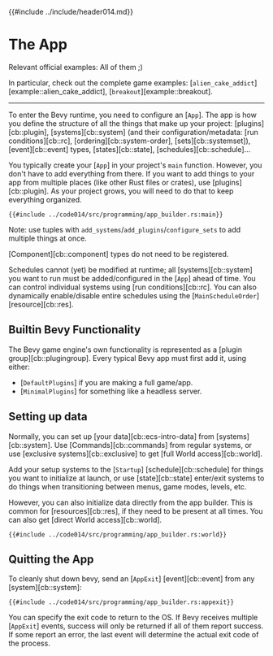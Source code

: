 {{#include ../include/header014.md}}

# The App

Relevant official examples: All of them ;)

In particular, check out the complete game examples:
[`alien_cake_addict`][example::alien_cake_addict],
[`breakout`][example::breakout].

---

To enter the Bevy runtime, you need to configure an [`App`]. The app is how you
define the structure of all the things that make up your project:
[plugins][cb::plugin], [systems][cb::system] (and their configuration/metadata:
[run conditions][cb::rc], [ordering][cb::system-order], [sets][cb::systemset]),
[event][cb::event] types, [states][cb::state], [schedules][cb::schedule]…

You typically create your [`App`] in your project's `main` function.  However,
you don't have to add everything from there. If you want to add things to your
app from multiple places (like other Rust files or crates), use
[plugins][cb::plugin]. As your project grows, you will need to do that to keep
everything organized.

```rust,no_run,noplayground
{{#include ../code014/src/programming/app_builder.rs:main}}
```

Note: use tuples with `add_systems`/`add_plugins`/`configure_sets` to add
multiple things at once.

[Component][cb::component] types do not need to be registered.

Schedules cannot (yet) be modified at runtime; all [systems][cb::system] you
want to run must be added/configured in the [`App`] ahead of time. You can
control individual systems using [run conditions][cb::rc]. You can also
dynamically enable/disable entire schedules using the [`MainScheduleOrder`]
[resource][cb::res].

## Builtin Bevy Functionality

The Bevy game engine's own functionality is represented as a [plugin group][cb::plugingroup].
Every typical Bevy app must first add it, using either:
 - [`DefaultPlugins`] if you are making a full game/app.
 - [`MinimalPlugins`] for something like a headless server.

## Setting up data

Normally, you can set up [your data][cb::ecs-intro-data] from
[systems][cb::system]. Use [Commands][cb::commands] from regular systems, or
use [exclusive systems][cb::exclusive] to get [full World access][cb::world].

Add your setup systems to the [`Startup`] [schedule][cb::schedule] for
things you want to initialize at launch, or use [state][cb::state] enter/exit
systems to do things when transitioning between menus, game modes, levels, etc.

However, you can also initialize data directly from the app builder. This
is common for [resources][cb::res], if they need to be present at all
times. You can also get [direct World access][cb::world].

```rust,no_run,noplayground
{{#include ../code014/src/programming/app_builder.rs:world}}
```

## Quitting the App

To cleanly shut down bevy, send an [`AppExit`] [event][cb::event] from any
[system][cb::system]:

```rust,no_run,noplayground
{{#include ../code014/src/programming/app_builder.rs:appexit}}
```

You can specify the exit code to return to the OS. If Bevy receives
multiple [`AppExit`] events, success will only be returned if all
of them report success. If some report an error, the last event will
determine the actual exit code of the process.
